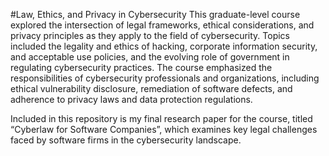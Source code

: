 #Law, Ethics, and Privacy in Cybersecurity
This graduate-level course explored the intersection of legal frameworks, ethical considerations, and privacy principles as they apply to the field of cybersecurity. Topics included the legality and ethics of hacking, corporate information security, and acceptable use policies, and the evolving role of government in regulating cybersecurity practices. The course emphasized the responsibilities of cybersecurity professionals and organizations, including ethical vulnerability disclosure, remediation of software defects, and adherence to privacy laws and data protection regulations.

Included in this repository is my final research paper for the course, titled “Cyberlaw for Software Companies”, which examines key legal challenges faced by software firms in the cybersecurity landscape.
